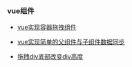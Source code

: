 ### vue组件

* [vue实现容器拖拽组件](./drag-contain.md)

* [vue实现简单的父组件与子组件数据同步](./sync.md)

* [拖拽div底部改变div高度](./drag-height.md)
